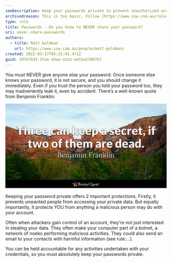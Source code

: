 ```yaml
---
seoDescription: Keep your passwords private to prevent unauthorized access and protect yourself from malicious activities.
archivedreason: This is too basic. Follow [https://www.ssw.com.au/rules/rules-to-better-security-end-users](/rules/rules-to-better-security-end-users) instead.
type: rule
title: Passwords - Do you know to NEVER share your password?
uri: never-share-passwords
authors:
  - title: Matt Goldman
    url: https://www.ssw.com.au/people/matt-goldman/
created: 2022-03-17T05:31:01.471Z
guid: 207ef6d3-3fae-43ae-a2a3-ae55a27847bf
---
```


You must NEVER give anyone else your password. Once someone else knows your password, it is not secure, and you should change it immediately. Even if you trust the person you told your password too, they may inadvertently leak it, even by accident. There’s a well-known quote from Benjamin Franklin:

![Figure: Password advice from Benjamin Franklin](bf-quote.jpg)

<!--endintro-->

Keeping your password private offers 2 important protections. Firstly, it prevents unwanted people from accessing your private data. But equally importantly, it protects YOU from anything a malicious person may do with your account.

Often when attackers gain control of an account, they’re not just interested in stealing your data. They often make your computer part of a botnet, a network of nodes performing malicious activities. They could also send an email to your contacts with harmful information (see rule:…).

You can be held accountable for any activities undertaken with your credentials, so you must absolutely keep your passwords private.
